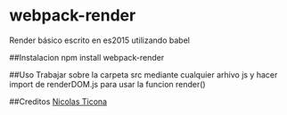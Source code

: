 # webpack-render

Render básico escrito en es2015 utilizando babel 

##Instalacion
npm install webpack-render

##Uso
Trabajar sobre la carpeta src mediante cualquier arhivo js y hacer import de renderDOM.js para usar la funcion render()

##Creditos
[Nicolas Ticona](twitter.com/@nicolas_tvop)
